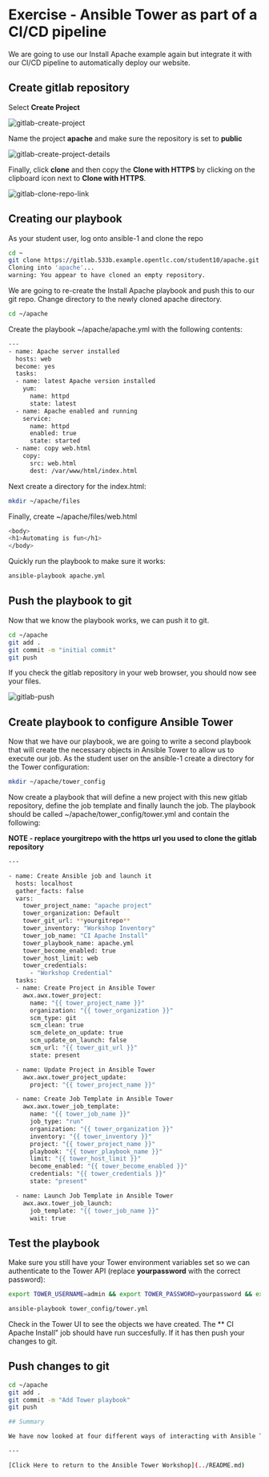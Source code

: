 # Exercise - Ansible Tower as part of a CI/CD pipeline

We are going to use our Install Apache example again but integrate it with our CI/CD pipeline to automatically deploy our website.

## Create gitlab repository

Select **Create Project**

![gitlab-create-project](gitlab-create-project.png)

Name the project **apache** and make sure the repository is set to **public**

![gitlab-create-project-details](gitlab-create-project-details.png)

Finally, click **clone** and then copy the **Clone with HTTPS** by clicking on the clipboard icon next to **Clone with HTTPS**.

![gitlab-clone-repo-link](gitlab-clone-repo-link.png)

## Creating our playbook

As your student user, log onto ansible-1 and clone the repo

```bash
cd ~
git clone https://gitlab.533b.example.opentlc.com/student10/apache.git
Cloning into 'apache'...
warning: You appear to have cloned an empty repository.
```

We are going to re-create the Install Apache playbook and push this to our git repo. Change directory to the newly cloned apache directory.

```bash
cd ~/apache
```

Create the playbook ~/apache/apache.yml with the following contents:

```bash
---
- name: Apache server installed
  hosts: web
  become: yes
  tasks:
  - name: latest Apache version installed
    yum:
      name: httpd
      state: latest
  - name: Apache enabled and running
    service:
      name: httpd
      enabled: true
      state: started
  - name: copy web.html
    copy:
      src: web.html
      dest: /var/www/html/index.html
```

Next create a directory for the index.html:

```bash
mkdir ~/apache/files
```

Finally, create ~/apache/files/web.html 

```bash
<body>
<h1>Automating is fun</h1>
</body>
```

Quickly run the playbook to make sure it works:

```bash
ansible-playbook apache.yml
```

## Push the playbook to git

Now that we know the playbook works, we can push it to git. 

```bash
cd ~/apache
git add .
git commit -m "initial commit"
git push
```

If you check the gitlab repository in your web browser, you should now see your files.

![gitlab-push](gitlab-push.png)

## Create playbook to configure Ansible Tower

Now that we have our playbook, we are going to write a second playbook that will create the necessary objects in Ansible Tower to allow us to execute our job. As the student user on the ansible-1 create a directory for the Tower configuration:

```bash
mkdir ~/apache/tower_config
```

Now create a playbook that will define a new project with this new gitlab repository, define the job template and finally launch the job. The playbook should be called  ~/apache/tower_config/tower.yml and contain the following:

**NOTE - replace yourgitrepo with the https url you used to clone the gitlab repository**

```bash
--- 

- name: Create Ansible job and launch it
  hosts: localhost
  gather_facts: false
  vars:
    tower_project_name: "apache project"
    tower_organization: Default
    tower_git_url: **yourgitrepo**
    tower_inventory: "Workshop Inventory"
    tower_job_name: "CI Apache Install"
    tower_playbook_name: apache.yml
    tower_become_enabled: true
    tower_host_limit: web
    tower_credentials:
      - "Workshop Credential"
  tasks:
  - name: Create Project in Ansible Tower
    awx.awx.tower_project:
      name: "{{ tower_project_name }}"
      organization: "{{ tower_organization }}"
      scm_type: git
      scm_clean: true
      scm_delete_on_update: true
      scm_update_on_launch: false
      scm_url: "{{ tower_git_url }}"
      state: present

  - name: Update Project in Ansible Tower
    awx.awx.tower_project_update:
      project: "{{ tower_project_name }}"

  - name: Create Job Template in Ansible Tower
    awx.awx.tower_job_template:
      name: "{{ tower_job_name }}"
      job_type: "run"
      organization: "{{ tower_organization }}"
      inventory: "{{ tower_inventory }}"
      project: "{{ tower_project_name }}"
      playbook: "{{ tower_playbook_name }}"
      limit: "{{ tower_host_limit }}"
      become_enabled: "{{ tower_become_enabled }}"
      credentials: "{{ tower_credentials }}"
      state: "present"

  - name: Launch Job Template in Ansible Tower
    awx.awx.tower_job_launch:
      job_template: "{{ tower_job_name }}"
      wait: true
```

## Test the playbook

Make sure you still have your Tower environment variables set so we can authenticate to the Tower API (replace **yourpassword** with the correct password):

```bash
export TOWER_USERNAME=admin && export TOWER_PASSWORD=yourpassword && export TOWER_VERIFY_SSL=false
```

```bash
ansible-playbook tower_config/tower.yml
```

Check in the Tower UI to see the objects we have created. The ** CI Apache Install" job should have run succesfully. If it has then push your changes to git.

## Push changes to git

```bash
cd ~/apache
git add .
git commit -m "Add Tower playbook"
git push

## Summary

We have now looked at four different ways of interacting with Ansible Tower todo the same thing - launch a job. The UI, directly with the API, Tower CLI and finally the Ansible Tower modules. This gives users the flexibility to consume the Ansible Automation Platform in the way that best suits their use-case. In the next lab we are going to look at a more complete example and how we can configure larger parts of Ansible Tower with the Ansible modules.

---

[Click Here to return to the Ansible Tower Workshop](../README.md)
